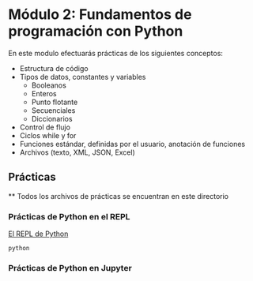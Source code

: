 # Módulo 2: Fundamentos de programación con Python

En este modulo efectuarás prácticas de los siguientes conceptos:
* Estructura de código
* Tipos de datos, constantes y variables
    * Booleanos
    * Enteros
    * Punto flotante
    * Secuenciales
    * Diccionarios
* Control de flujo
* Ciclos while y for
* Funciones estándar, definidas por el usuario, anotación de funciones
* Archivos (texto, XML, JSON, Excel)

## Prácticas
** Todos los archivos de prácticas se encuentran en este directorio

### Prácticas de Python en el REPL
[El REPL de Python](repl-lab.md)

```
python
```

### Prácticas de Python en Jupyter
